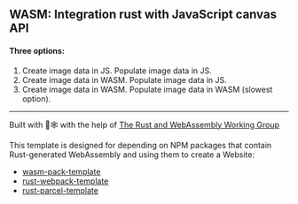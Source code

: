 ## WASM: Integration rust with JavaScript canvas API

#### Three options:
1. Create image data in JS. Populate image data in JS.
2. Create image data in WASM. Populate image data in JS.
3. Create image data in WASM. Populate image data in WASM (slowest option).

---

Built with 🦀🕸 with the help of [The Rust and WebAssembly Working Group](https://rustwasm.github.io/)

This template is designed for depending on NPM packages that contain
Rust-generated WebAssembly and using them to create a Website:

* [wasm-pack-template](https://github.com/rustwasm/wasm-pack-template)
* [rust-webpack-template](https://github.com/rustwasm/rust-webpack-template)
* [rust-parcel-template](https://github.com/rustwasm/rust-parcel-template)
